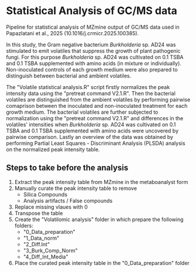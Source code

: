 # Statistical Analysis of GC/MS data
Pipeline for statistical analysis of MZmine output of GC/MS data used in Papazlatani et al., 2025 (10.1016/j.crmicr.2025.100385).

In this study, the Gram negative bacterium _Burkholderia_ sp. AD24 was stimulated to emit volatiles that suppress the growth of plant pathogenic fungi. For this purpose _Burkholderia_ sp. AD24 was cultivated on 0.1 TSBA and 0.1 TSBA supplemented with amino acids (in mixture or individually). Non-inoculated controls of each growth medium were also prepared to distinguish between bacterial and ambient volatiles.

The "Volatile statistical analysis.R" script firstly normalizes the peak intensity data using the "pretreat command V2.1.R". Then the bacterial volatiles are distinguished from the ambient volatiles by performing pairwise comaprison between the inoculated and non-inoculated treatment for each growth medium.
The bacterial volatiles are further subjected to normalization using the "pretreat command V2.1.R" and differences in the volatiles' intensities when _Burkholderia_ sp. AD24 was cultivated on 0.1 TSBA and 0.1 TSBA supplemented with amino acids were uncovered by pairwise comparison.
Lastly an overview of the data was obtained by performing Partial Least Squares - Discriminant Analysis (PLSDA) analysis on the normalized peak intensity table.

## Steps to take before the analysis
1. Extract the peak intensity table from MZmine in the metaboanalyst form
2. Manually curate the peak intensity table to remove
     - Silica Compounds
     - Analysis artifacts / False compounds
3. Replace missing vlaues with 0
4. Transpose the table
5. Create the "Volatilomic analysis" folder in which prepare the following folders:
     - "0_Data_preparation"
     - "1_Data_norm"
     - "2_Diff.Int"
     - "3_Burk_Comp_Norm"
     - "4_Diff_Int_Media"
6. Place the curated peak intensity table in the "0_Data_preparation" folder
